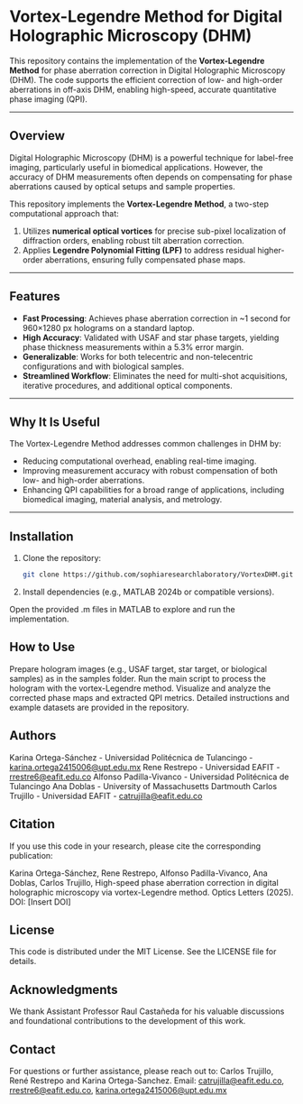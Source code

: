 # Vortex-Legendre Method for Digital Holographic Microscopy (DHM)

This repository contains the implementation of the **Vortex-Legendre Method** for phase aberration correction in Digital Holographic Microscopy (DHM). The code supports the efficient correction of low- and high-order aberrations in off-axis DHM, enabling high-speed, accurate quantitative phase imaging (QPI).

---

## Overview

Digital Holographic Microscopy (DHM) is a powerful technique for label-free imaging, particularly useful in biomedical applications. However, the accuracy of DHM measurements often depends on compensating for phase aberrations caused by optical setups and sample properties.

This repository implements the **Vortex-Legendre Method**, a two-step computational approach that:
1. Utilizes **numerical optical vortices** for precise sub-pixel localization of diffraction orders, enabling robust tilt aberration correction.
2. Applies **Legendre Polynomial Fitting (LPF)** to address residual higher-order aberrations, ensuring fully compensated phase maps.

---

## Features

- **Fast Processing**: Achieves phase aberration correction in ~1 second for 960×1280 px holograms on a standard laptop.
- **High Accuracy**: Validated with USAF and star phase targets, yielding phase thickness measurements within a 5.3% error margin.
- **Generalizable**: Works for both telecentric and non-telecentric configurations and with biological samples.
- **Streamlined Workflow**: Eliminates the need for multi-shot acquisitions, iterative procedures, and additional optical components.

---

## Why It Is Useful

The Vortex-Legendre Method addresses common challenges in DHM by:
- Reducing computational overhead, enabling real-time imaging.
- Improving measurement accuracy with robust compensation of both low- and high-order aberrations.
- Enhancing QPI capabilities for a broad range of applications, including biomedical imaging, material analysis, and metrology.

---

## Installation

1. Clone the repository:
   ```bash
   git clone https://github.com/sophiaresearchlaboratory/VortexDHM.git
2. Install dependencies (e.g., MATLAB 2024b or compatible versions).

Open the provided .m files in MATLAB to explore and run the implementation.

## How to Use

Prepare hologram images (e.g., USAF target, star target, or biological samples) as in the samples folder.
Run the main script to process the hologram with the vortex-Legendre method.
Visualize and analyze the corrected phase maps and extracted QPI metrics.
Detailed instructions and example datasets are provided in the repository.

## Authors
Karina Ortega-Sánchez - Universidad Politécnica de Tulancingo - karina.ortega2415006@upt.edu.mx 
Rene Restrepo - Universidad EAFIT - rrestre6@eafit.edu.co
Alfonso Padilla-Vivanco - Universidad Politécnica de Tulancingo
Ana Doblas - University of Massachusetts Dartmouth
Carlos Trujillo - Universidad EAFIT - catrujilla@eafit.edu.co

## Citation
If you use this code in your research, please cite the corresponding publication:

Karina Ortega-Sánchez, Rene Restrepo, Alfonso Padilla-Vivanco, Ana Doblas, Carlos Trujillo, High-speed phase aberration correction in digital holographic microscopy via vortex-Legendre method. Optics Letters (2025). DOI: [Insert DOI]

## License
This code is distributed under the MIT License. See the LICENSE file for details.

## Acknowledgments
We thank Assistant Professor Raul Castañeda for his valuable discussions and foundational contributions to the development of this work.

## Contact
For questions or further assistance, please reach out to: Carlos Trujillo, René Restrepo and Karina Ortega-Sanchez.
Email: catrujilla@eafit.edu.co, rrestre6@eafit.edu.co, karina.ortega2415006@upt.edu.mx
